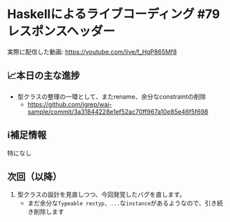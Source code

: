 # Haskellによるライブコーディング #79 レスポンスヘッダー

実際に配信した動画: <https://youtube.com/live/f_HqP865Mf8>

## 📈本日の主な進捗

- 型クラスの整理の一環として、またrename、余分なconstraintの削除
    - <https://github.com/igrep/wai-sample/commit/3a31844228e1ef52ac70ff967a10e85e46f5f698>

## ℹ️補足情報

特になし

## 次回（以降）

1. 型クラスの設計を見直しつつ、今回発覚したバグを直します。
    - まだ余分な`Typeable restyp, ...`な`instance`があるようなので、引き続き削除します
